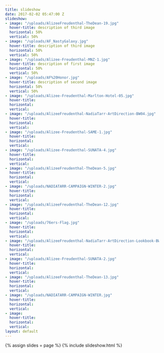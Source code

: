 ```yaml
---
title: slideshow
date: 2017-02-02 05:47:00 Z
slideshow:
- image: "/uploads/AlizeeFreudenthal-TheDean-19.jpg"
  hover-title: description of third image
  horizontal: 50%
  vertical: 50%
- image: "/uploads/AF_NastyGalaxy.jpg"
  hover-title: description of third image
  horizontal: 50%
  vertical: 50%
- image: "/uploads/Alizee-Freudenthal-MNZ-1.jpg"
  hover-title: description of first image
  horizontal: 50%
  vertical: 50%
- image: "/uploads/AF%20Honor.jpg"
  hover-title: description of second image
  horizontal: 50%
  vertical: 50%
- image: "/uploads/Alizee-Freudenthal-Marlton-Hotel-05.jpg"
  hover-title: 
  horizontal: 
  vertical: 
- image: "/uploads/AlizeeFreudenthal-NadiaTarr-ArtDirection-BW04.jpg"
  hover-title: 
  horizontal: 
  vertical: 
- image: "/uploads/Alizee-Freudenthal-SAME-1.jpg"
  hover-title: 
  horizontal: 
  vertical: 
- image: "/uploads/Alizee-Freudenthal-SUNATA-4.jpg"
  hover-title: 
  horizontal: 
  vertical: 
- image: "/uploads/AlizeeFreudenthal-TheDean-5.jpg"
  hover-title: 
  horizontal: 
  vertical: 
- image: "/uploads/NADIATARR-CAMPAIGN-WINTER-2.jpg"
  hover-title: 
  horizontal: 
  vertical: 
- image: "/uploads/AlizeeFreudenthal-TheDean-12.jpg"
  hover-title: 
  horizontal: 
  vertical: 
- image: "/uploads/76ers-Flag.jpg"
  hover-title: 
  horizontal: 
  vertical: 
- image: "/uploads/AlizeeFreudenthal-NadiaTarr-ArtDirection-Lookbook-BW-02.jpg"
  hover-title: 
  horizontal: 
  vertical: 
- image: "/uploads/Alizee-Freudenthal-SUNATA-2.jpg"
  hover-title: 
  horizontal: 
  vertical: 
- image: "/uploads/AlizeeFreudenthal-TheDean-13.jpg"
  hover-title: 
  horizontal: 
  vertical: 
- image: "/uploads/NADIATARR-CAMPAIGN-WINTER.jpg"
  hover-title: 
  horizontal: 
  vertical: 
- image: 
  hover-title: 
  horizontal: 
  vertical: 
layout: default
---
```


{% assign slides = page %}
{% include slideshow.html %}
